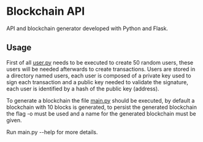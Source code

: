 <h1>Blockchain API</h1>
API and blockchain generator developed with 
Python and Flask.

<h2>Usage</h2>
First of all <a href=https://github.com/Andersonsr/blockchain/blob/main/user.py>user.py</a> 
needs to be executed to create 50 random users, 
these users will be needed afterwards to create 
transactions. Users are stored in a directory named 
users, each user is composed of a private key used
to sign each transaction and a public key needed to 
validate the signature, each user is identified by
a hash of the public key (address).

To generate a blockchain the file <a href=https://github.com/Andersonsr/blockchain/blob/main/main.py>main.py</a>
should be executed, by default a blockchain with 10 blocks 
is generated, to persist the generated blockchain the flag -o must 
be used and a name for the generated blockchain must
be given. 

Run main.py --help for more details.



